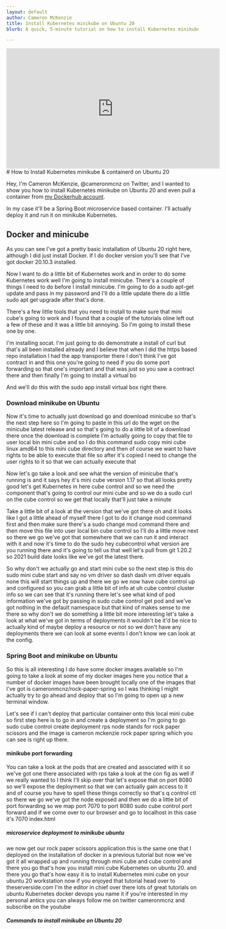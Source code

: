 ```yaml
---
layout: default
author: Cameron McKenzie
title: Install Kubernetes minikube on Ubuntu 20
blurb: A quick, 5-minute tutorial on how to install Kubernetes minikube on Ubuntu 20. I use a virtual image here but this Kubernetes minikube on Ubuntu example works on bare metal too.

---
```


<div class="embed-responsive embed-responsive-16by9">
<iframe width="560" height="315" src="https://www.youtube.com/embed/DaQLWrS04h8" frameborder="0" allow="accelerometer; autoplay; clipboard-write; encrypted-media; gyroscope; picture-in-picture" allowfullscreen></iframe>
</div>
# How to Install Kubernetes minikube & containerd on Ubuntu 20

Hey, I'm Cameron McKenzie, @cameronmcnz on Twitter, and I wanted to show you how to install Kubernetes minikube on Ubuntu 20 and even pull a container from [my Dockerhub account](https://hub.docker.com/u/cameronmcnz). 

In my case it'll be a Spring Boot microservice based container. I'll actually deploy it and run it on minikube Kubernetes.

## Docker and minicube

As you can see I've got a pretty basic installation of Ubuntu 20 right here, although I did just install Docker. If I do docker version you'll see that I've got docker 20.10.3 installed. 

Now I want to do a little bit of Kubernetes work and in order to do some Kubernetes work well I'm going to install minicube. There's a couple of things I need to do before I install minicube. I'm going to do a sudo apt-get update and pass in my password and I'll do a little update there do a little sudo apt get upgrade after that's done.

There's a few little tools that you need to install to make sure that mini cube's going to work and I found that a couple of the tutorials oline left out a few of these and it was a little bit annoying. So I'm going to install these one by one.

I'm installing socat. I'm just going to do demonstrate a install of curl but that's all been installed already and I believe that when I did the https based repo installation I had the app transporter there I don't think I've got contract in and this one you're going to need if you do some port forwarding so that one's important and that was just so you saw a contract there and then finally I'm going to install a virtual bo

And we'll do this with the sudo app install virtual box right there.

### Download minikube on Ubuntu

Now it's time to actually just download go and download minicube so that's the next step here so I'm going to paste in this url do the wget on the minicube latest release and so that's going to do a little bit of a download there once the download is complete I'm actually going to copy that file to user local bin mini cube and so I do this command sudo copy mini cube linux amd64 to this mini cube directory and then of course we want to have rights to be able to execute that file so after it's copied I need to change the user rights to it so that we can actually execute that

Now let's go take a look and see what the version of minicube that's running is and it says hey it's mini cube version 1.17 so that all looks pretty good let's get Kubernetes in here cube control and so we need the component that's going to control our mini cube and so we do a sudo curl on the cube control so we get that locally that'll just take a minute

Take a little bit of a look at the version that we've got there oh and it looks like I got a little ahead of myself there I got to do it change mod command first and then make sure there's a sudo change mod command there and then move this file into user local bin cube control so I'll do a little move next so there we go we've got that somewhere that we can run it and interact with it and now it's time to do the sudo hey cubecontrol what version are you running there and it's going to tell us that well let's pull from git 1.20.2 so 2021 build date looks like we've got the latest there. 

So why don't we actually go and start mini cube so the next step is this do sudo mini cube start and say no vm driver so dash dash vm driver equals none this will start things up and there we go we now have cube control up and configured so you can grab a little bit of info at uh cube control cluster info so we can see that it's running there let's see what kind of pod information we've got by passing in sudo cube control get pod and we've got nothing in the default namespace but that kind of makes sense to me there so why don't we do something a little bit more interesting let's take a look at what we've got in terms of deployments it wouldn't be it'd be nice to actually kind of maybe deploy a resource or not so we don't have any deployments there we can look at some events I don't know we can look at the config.

### Spring Boot and minikube on Ubuntu

So this is all interesting I do have some docker images available so I'm going to take a look at some of my docker images here you notice that a number of docker images have been brought locally one of the images that I've got is cameronmcnz/rock-paper-spring so I was thinking I might actually try to go ahead and deploy that so I'm going to open up a new terminal window.

Let's see if I can't deploy that particular container onto this local mini cube so first step here is to go in and create a deployment so I'm going to go sudo cube control create deployment rps node stands for rock paper scissors and the image is cameron mckenzie rock paper spring which you can see is right up there.

#### minikube port forwarding

You can take a look at the pods that are created and associated with it so we've got one there associated with rps take a look at the con fig as well if we really wanted to I think I'll skip over that let's expose that on port 8080 so we'll expose the deployment so that we can actually gain access to it and of course you have to spell these things correctly so that's q control ctl so there we go we've got the node exposed and then we do a little bit of port forwarding so we map port 7070 to port 8080 sudo cube control port forward and if we come over to our browser and go to localhost in this case it's 7070 index.html

##### microservice deployment to minikube ubuntu

we now get our rock paper scissors application this is the same one that I deployed on the installation of docker in a previous tutorial but now we've got it all wrapped up and running through mini cube and cube control and there you go that's how you install mini cube Kubernetes on ubuntu 20. and there you go that's how easy it is to install Kubernetes mini cube on your ubuntu 20 workstation now if you enjoyed that tutorial head over to theserverside.com I'm the editor in chief over there lots of great tutorials on ubuntu Kubernetes docker devops you name it if you're interested in my personal antics you can always follow me on twitter cameronmcnz and subscribe on the youtube


##### Commands to install minikube on Ubuntu 20

<pre>


</pre>
